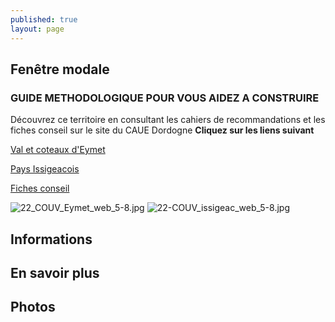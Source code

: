 ```yaml
---
published: true
layout: page
---
```


## Fenêtre modale

### GUIDE METHODOLOGIQUE POUR VOUS AIDEZ A CONSTRUIRE

Découvrez ce territoire en consultant les cahiers de recommandations et les fiches conseil sur le site du CAUE Dordogne **Cliquez sur les liens suivant**

<a href="https://fr.calameo.com/read/004999995e5f8202c8c61 " target="_blank">Val et coteaux d'Eymet </a>

<a href="https://fr.calameo.com/read/0049999957c166ee76d22 " target="_blank">Pays Issigeacois </a>

<a href="http://cauedordogne.com/25-fiches-conseils/ " target="_blank">Fiches conseil </a>

![22_COUV_Eymet_web_5-8.jpg]({{site.baseurl}}/data/images/22/portrait/22_COUV_Eymet_web_5-8.jpg) ![22-COUV_issigeac_web_5-8.jpg]({{site.baseurl}}/data/images/22/portrait/22-COUV_issigeac_web_5-8.jpg)

## Informations

## En savoir plus

## Photos
